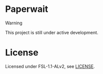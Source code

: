 # Paperwait

> [!WARNING]  
> This project is still under active development.

# License

Licensed under FSL-1.1-ALv2, see [LICENSE](LICENSE.md).
